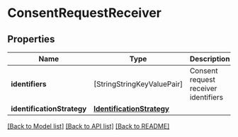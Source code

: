 # ConsentRequestReceiver

## Properties
Name | Type | Description | Notes
------------ | ------------- | ------------- | -------------
**identifiers** | [StringStringKeyValuePair] | Consent request receiver identifiers | [optional] 
**identificationStrategy** | [**IdentificationStrategy**](IdentificationStrategy.md) |  | [optional] 

[[Back to Model list]](../README.md#documentation-for-models) [[Back to API list]](../README.md#documentation-for-api-endpoints) [[Back to README]](../README.md)



